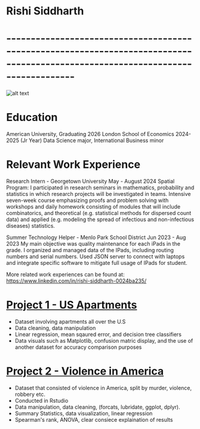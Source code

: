 # Rishi Siddharth 
# --------------------------------------------------------------------------------------------------------------------------------
![alt text](image.jpg)

# Education 
American University, Graduating 2026
London School of Economics 2024-2025 (Jr Year)
Data Science major, International Business minor

# Relevant Work Experience

Research Intern - Georgetown University                       May - August 2024
  Spatial Program: I participated in research seminars in mathematics, probability and statistics in which research projects will be investigated in teams. Intensive seven-week course emphasizing proofs and problem solving with workshops and daily homework consisting of modules that will include combinatorics, and theoretical (e.g. statistical methods for dispersed count data) and applied (e.g. modeling the spread of infectious and non-infectious diseases) statistics.

Summer Technology Helper - Menlo Park School District         Jun 2023 - Aug 2023
My main objective was quality maintenance for each iPads in the grade. I organized and managed data of the IPads, including routing numbers and serial numbers. Used JSON server to connect with laptops and integrate specific software to mitigate full usage of IPads for student.


More related work experiences can be found at: https://www.linkedin.com/in/rishi-siddharth-0024ba235/

# [Project 1 - US Apartments](https://github.com/Rsiddharth54/U.S-Apartments-Project)
- Dataset involving apartments all over the U.S 
- Data cleaning, data manipulation
- Linear regression, mean sqaured error, and decision tree classifiers 
- Data visuals such as Matplotlib, confusion matric display, and the use of another dataset for accuracy comparison purposes

# [Project 2 - Violence in America](https://drive.google.com/file/d/1nDogpm4zgvAgjSiDvB5WUJTseWvjF-h3/view?usp=drive_link)
- Dataset that consisted of violence in America, split by murder, violence, robbery etc.
- Conducted in Rstudio
- Data manipulation, data cleaning,  (forcats, lubridate, ggplot, dplyr).
- Summary Statistics, data visualization, linear regression
- Spearman's rank, ANOVA, clear consiece explaination of results



